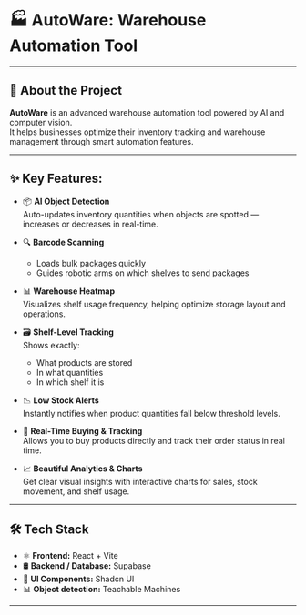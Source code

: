 # 🏭 AutoWare: Warehouse Automation Tool


---

## 🚀 About the Project

**AutoWare** is an advanced warehouse automation tool powered by AI and computer vision.  
It helps businesses optimize their inventory tracking and warehouse management through smart automation features.

---

## ✨ Key Features:

- 📦 **AI Object Detection**  
  Auto-updates inventory quantities when objects are spotted — increases or decreases in real-time.

- 🔍 **Barcode Scanning**  
  - Loads bulk packages quickly  
  - Guides robotic arms on which shelves to send packages

- 📊 **Warehouse Heatmap**  
  Visualizes shelf usage frequency, helping optimize storage layout and operations.

- 🗃️ **Shelf-Level Tracking**  
  Shows exactly:
  - What products are stored
  - In what quantities
  - In which shelf it is

- 📉 **Low Stock Alerts**  
  Instantly notifies when product quantities fall below threshold levels.

- 🛒 **Real-Time Buying & Tracking**  
  Allows you to buy products directly and track their order status in real time.

- 📈 **Beautiful Analytics & Charts**  
  Get clear visual insights with interactive charts for sales, stock movement, and shelf usage.

---

## 🛠️ Tech Stack

- ⚛️ **Frontend:** React + Vite  
- 🛢️ **Backend / Database:** Supabase  
- 🎨 **UI Components:** Shadcn UI  
- 📊 **Object detection:** Teachable Machines  

---
